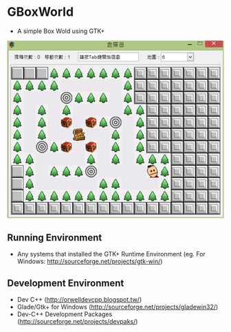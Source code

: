 # GBoxWorld

- A simple Box Wold using GTK+

![res](screenshot/screen01.png)

## Running Environment

- Any systems that installed the GTK+ Runtime Environment (eg. For Windows: http://sourceforge.net/projects/gtk-win/)

## Development Environment

- Dev C++ (http://orwelldevcpp.blogspot.tw/)
- Glade/Gtk+ for Windows (http://sourceforge.net/projects/gladewin32/)
- Dev-C++ Development Packages (http://sourceforge.net/projects/devpaks/)



